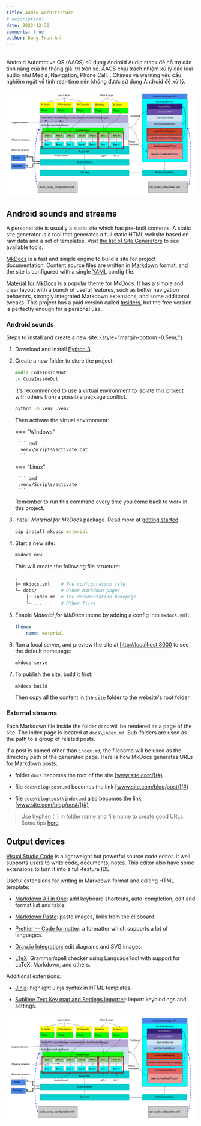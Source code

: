 ```yaml
---
title: Audio Architecture
# description: 
date: 2022-12-30
comments: true
author: Dung Tran Anh
---
```

</br>
Android Automotive OS (AAOS) sử dụng Android Audio stack để hỗ trợ các tính năng của hệ thống giải trí trên xe. AAOS chịu trách nhiệm xử lý các loại audio như Media, Navigation, Phone Call... Chimes và warning yêu cầu nghiêm ngặt về tính real-time nên không được sử dụng Android để xử lý.


![Audio Architecture in Automotive Android](audio_architecture.png)

## Android sounds and streams

A personal site is usually a static site which has pre-built contents. A static site generator is a tool that generates a full static HTML website based on raw data and a set of templates. Visit [the list of Site Generators](https://jamstack.org/generators/) to see available tools.

[MkDocs](https://www.mkdocs.org/) is a fast and simple engine to build a site for project documentation. Content source files are written in [Markdown](https://daringfireball.net/projects/markdown/) format, and the site is configured with a single [YAML](https://yaml.org/) config file.

[Material for MkDocs](https://squidfunk.github.io/mkdocs-material/) is a popular theme for MkDocs. It has a simple and clear layout with a bunch of useful features, such as better navigation behaviors, strongly integrated Markdown extensions, and some additional tweaks. This project has a paid version called [Insiders](https://squidfunk.github.io/mkdocs-material/insiders/), but the free version is perfectly enough for a personal use.


### Android sounds

Steps to install and create a new site:
{style="margin-bottom:-0.5em;"}

1. Download and install [Python 3](https://www.python.org).

2. Create a new folder to store the project:

    ``` cmd
    mkdir CodeInsideOut
    cd CodeInsideOut
    ```

    It's recommended to use a [virtual environment](https://docs.python.org/3/library/venv.html) to isolate this project with others from a possible package conflict.
    
    ``` cmd
    python -m venv .venv
    ```

    Then activate the virtual environment:

    === "Windows"

        ``` cmd
        .venv\Scripts\activate.bat
        ```
    
    === "Linux"
    
        ``` cmd
        .venv/Scripts/activate
        ```

    Remember to run this command every time you come back to work in this project.
    
3. Install _Material for MkDocs_ package. Read more at [getting started](https://squidfunk.github.io/mkdocs-material/getting-started/):

    ``` cmd
    pip install mkdocs-material
    ```

4. Start a new site:

    ``` cmd
    mkdocs new .
    ```

    This will create the following file structure:

    ``` sh
    .
    ├─ mkdocs.yml    # The configuration file
    └─ docs/         # Other markdown pages
        ├─ index.md  # The documentation homepage
        └─ ...       # Other files
    ```

5. Enable _Material for MkDocs_ theme by adding a config into `mkdocs.yml`:

    ``` yaml
    theme:
        name: material
    ```

6. Run a local server, and preview the site at <http://localhost:8000> to see the default homepage:

    ``` cmd
    mkdocs serve
    ```

7. To publish the site, build it first:

    ``` cmd
    mkdocs build
    ```

    Then copy all the content in the `site` folder to the website's root folder.


### External streams

Each Markdown file inside the folder `docs` will be rendered as a page of the site. The index page is located at `docs\index.md`. Sub-folders are used as the path to a group of related posts.

If a post is named other than `index.md`, the filename will be used as the directory path of the generated page. Here is how MkDocs generates URLs for Markdown posts:

-   folder `docs` becomes the root of the site [www.site.com/](#)

-   file `docs\blog\post.md` becomes the link [www.site.com/blog/post/](#)

-   file `docs\blog\post\index.md` also becomes the link [www.site.com/blog/post/](#)
 
> Use hyphen (`-`) in folder name and file name to create good URLs. Some tips [here](https://developers.google.com/search/docs/advanced/guidelines/url-structure).



## Output devices

[Visual Studio Code](https://code.visualstudio.com/) is a lightweight but powerful source code editor. It well supports users to write code, documents, notes. This editor also have some extensions to turn it into a full-feature IDE.

Useful extensions for writing in Markdown format and editing HTML template:

-   [Markdown All in One](https://marketplace.visualstudio.com/items?itemName=yzhang.markdown-all-in-one): add keyboard shortcuts, auto-completion, edit and format list and table.

-   [Markdown Paste](https://marketplace.visualstudio.com/items?itemName=mushan.vscode-paste-image): paste images, links from the clipboard.

-   [Prettier — Code formatter](https://marketplace.visualstudio.com/items?itemName=esbenp.prettier-vscode): a formatter which supports a lot of languages.

-   [Draw.io Integration](https://marketplace.visualstudio.com/items?itemName=hediet.vscode-drawio): edit diagrams and SVG images.

-   [LTeX](https://marketplace.visualstudio.com/items?itemName=valentjn.vscode-ltex): Grammar/spell checker using LanguageTool with support for LaTeX, Markdown, and others.

Additional extensions:

-   [Jinja](https://marketplace.visualstudio.com/items?itemName=wholroyd.jinja): highlight Jinja syntax in HTML templates.

-   [Sublime Text Key map and Settings Importer](https://marketplace.visualstudio.com/items?itemName=ms-vscode.sublime-keybindings): import keybindings and settings.

![Writing a post using Visual Studio Code](audio_architecture.png)

<!-- ## Basic Configuration

All configurations are declared in the config file `mkdocs.yml` at the root of the project folder. Here are some main settings to quickly customize your site:


### Site Information

Site information consists of the name, the URL, the title, a description and some keywords that are used to get brief information about the content of the site. _The copyright word should include a link to the original theme when you use the free version._

``` yaml
site_name: Code Inside Out
site_url: https://www.codeinsideout.com/ # must have the trailing slash
site_author: Vũ Quang Trọng (vuquangtrong@gmail.com)
site_description: Guides, notes and useful stuff for learning embedded systems.
copyright: > # should remain a link to the original theme
  &copy; 2021 Code Inside Out<br>
  <a href="https://github.com/vuquangtrong/mkdocs-material-blog">Blog Theme</a> /
  <a href="https://squidfunk.github.io/mkdocs-material/">Material for MkDocs</a>
```

The social links in the [footer](https://squidfunk.github.io/mkdocs-material/setup/setting-up-the-footer) can be added in the `extra` section.

``` yaml
extra:
  social:
    - icon: fontawesome/brands/github-alt
      link: https://github.com/vuquangtrong
      name: vuquangtrong
    - icon: fontawesome/brands/facebook-f
      link: https://facebook.com/trongvq
      name: trongvq
    - icon: fontawesome/brands/linkedin-in
      link: https://www.linkedin.com/in/vqtrong
      name: vqtrong
  generator: false # hide the line "Made with Material for MkDocs"
```


### Appearance

The theme can be customized by changing below options:


#### Colors

[Changing color](https://squidfunk.github.io/mkdocs-material/setup/changing-the-colors/) is to select colors for 2 main groups:

-   The _primary_ color which is used for the header, the sidebar, text links and several other components.
-   The _accent_ color which is used to denote elements that can be interacted with, e.g. hovered links, buttons and scroll-bars.

``` yaml
theme:
  palette:
    primary: white
    accent: deep orange
```


#### Fonts

Serif fonts[^serif] are widely used for body text because they are considered to be easier to read than Sans-Serif fonts in print.

[^serif]: <https://en.wikipedia.org/wiki/Serif>

For better reading, distinguishing the digit zero `0` from the Latin script letter Oh `o` or `O` is a way to avoid mistake, especially while reading technical notes. Fonts for source code do have slashed/ dotted/ open zero[^zero], but fonts for reading don't have those styles.

[^zero]: <https://en.wikipedia.org/wiki/Slashed_zero>

It's also needed to clearly distinguish the digit one `1` with lowercase `i`, the uppercase `I`, and the lowercase `l`. Luckily, they usually do not stand close to each other.

To replace the [defaults fonts](https://squidfunk.github.io/mkdocs-material/setup/changing-the-fonts/), this site uses _Noto Serif_ for the body text, and _Roboto Mono_ for the code block.

``` yaml
theme:
  font:
    text: Noto Serif
    code: Roboto Mono
```

Can you easily read below pairs of characters?

-   Body text: 0o 0O oO 1i 1I 1l 1L iI il iL Il IL lL
-   Code block: `0o 0O oO 1i 1I 1l 1L iI il iL Il IL lL`


#### Icons

[Icons](https://squidfunk.github.io/mkdocs-material/setup/changing-the-logo-and-icons/#logo) can be selected in built-in icon packs, such as :fontawesome-solid-code:{style="color:orangered"}. It can be an image also.

``` yaml
theme:
  icon:
    logo: fontawesome/solid/code
  favicon: favicon.png
```


### Navigation

A clear and concise navigation structure is an important aspect of good site. The layout will be 3 columns: Site Navigation, Main Content, Table of Content. Some [navigation features](https://squidfunk.github.io/mkdocs-material/setup/setting-up-navigation/) are applied as below:

``` yaml
theme:
  name: material
  features:
    # - navigation.instant # some features may not work properly with XHR
    - navigation.tracking # the URL changes with the active anchor
    - navigation.tabs # first top-level sections are shown as tabs
    # - navigation.tabs.sticky # tabs always show
    # - navigation.sections # sections are rendered as groups in the sidebar
    # - navigation.expand # all sections are expanded
    - navigation.indexes # link an index.md page to a section
    - navigation.top # show back-to-top button
    # - toc.integrate # show table of contents to navigation panel
    # - header.autohide
```


### Search

The MkDocs-based sites come with a built-in [search engine](https://squidfunk.github.io/mkdocs-material/setup/setting-up-site-search), which also provides some additional features as below:

``` yaml
theme:
  name: material
  features:
    - search.suggest # display the likeliest completion for the last word
    - search.highlight # highlight all occurrences
    - search.share # show a share button
```


### Content

Some extra features are enabled to render interactive elements. 

``` yaml
theme:
  name: material
  features:
    - content.code.annotate
```

When [Metadata](../markdown-syntax/#metadata) is enabled, the navigation and/or table of contents sidebars can be hidden for a document with custom front matter.

``` yaml
---
hide:
  - navigation
  - toc
  - feedback
---
```


### Site analytics

Material for MkDocs integrates with both, Google Analytics 4 and the now phasing out Universal Analytics.

``` yaml
extra:
  analytics:
    provider: google
    property: G-XXXXXXXXXX or UA-XXXXXXXX-X
```


### Customization

Below are ways to customize the theme in terms of adding some extra lines of code. However, this method is quite easy even for beginners who have known some of CSS and JS.

#### Extra assets

[Additional assets](https://squidfunk.github.io/mkdocs-material/customization/#adding-assets) can be used to add user's stylesheets and JavaScript files. Those file should be added to the `docs` directory as below structure:

``` md hl_lines="4 5"
.
├─ docs/
│ ├─ assets/
│ | └─ extra.css
│ | └─ extra.js
| └─ blog/
└─ mkdocs.yml
```

Then, add the following line to `mkdocs.yml`:

``` yaml
extra_css:
    - assets/extra.css
extra_javascript:
    - assets/extra.js
```

Use the __Developer mode__ in your browser to inspect elements and changes their styles as your taste in `extra.css`. Add extra scripts to `extra.js` to interact with elements also.

#### Extend the theme

[Extending the theme](https://squidfunk.github.io/mkdocs-material/customization/#extending-the-theme) is a way to alter the HTML structure and layout. Create a new folder name `overrides` beside the `docs` folder and add below config into `mkdocs.yml`:

``` yaml
theme:
  name: material
  custom_dir: overrides
```

The structure in the `overrides` directory must mirror the directory structure of the original theme, as any file in the `overrides` directory will replace the file with the same name which is part of the original theme. Besides, further assets may also be put in the `overrides` directory:

``` sh
.
├─ .icons/                             # Bundled icon sets
├─ assets/
│  ├─ images/                          # Images and icons
│  ├─ javascripts/                     # JavaScript files
│  └─ stylesheets/                     # Style sheets
├─ partials/
│  ├─ integrations/                    # Third-party integrations
│  │  ├─ analytics/                    # Analytics integrations
│  │  └─ analytics.html                # Analytics setup
│  ├─ languages/                       # Translation languages
│  ├─ content.html                     # Page content
│  ├─ copyright.html                   # Copyright and theme information
│  ├─ footer.html                      # Footer bar
│  ├─ header.html                      # Header bar
│  ├─ language.html                    # Translation setup
│  ├─ logo.html                        # Logo in header and sidebar
│  ├─ nav.html                         # Main navigation
│  ├─ nav-item.html                    # Main navigation item
│  ├─ palette.html                     # Color palette
│  ├─ search.html                      # Search interface
│  ├─ social.html                      # Social links
│  ├─ source.html                      # Repository information
│  ├─ source-file.html                 # Source file information
│  ├─ tabs.html                        # Tabs navigation
│  ├─ tabs-item.html                   # Tabs navigation item
│  ├─ toc.html                         # Table of contents
│  └─ toc-item.html                    # Table of contents item
├─ 404.html                            # 404 error page
├─ base.html                           # Base template
└─ main.html                           # Default page
```


__Overriding partials__

In order to override a partial, we can replace it with a file of the same name and location in the `overrides` directory. For example, to replace the original `footer.html` partial, create a new `footer.html` partial in the `overrides` directory:

``` sh
.
├─ overrides/
│  └─ partials/
│     └─ footer.html
└─ mkdocs.yml
```

MkDocs will now use the new partial when rendering the theme. This can be done with any file.

\
__Overriding blocks__ _(recommended)_

Besides overriding partials, it's also possible to override (and extend) template blocks, which are defined inside the templates and wrap specific features. In order to set up block overrides, create a `main.html` file inside the `overrides` directory:

``` sh
.
├─ overrides/
│  └─ main.html
└─ mkdocs.yml
```

Then, e.g. to override the site title, add the following lines to main.html:

``` jinja
{% extends "base.html" %}

{% block htmltitle %}
    <title>Lorem ipsum dolor sit amet</title>
{% endblock %}
```

The following template blocks are provided by the theme:

``` sh
analytics   # Wraps the Google Analytics integration
announce    # Wraps the announcement bar
config      # Wraps the JavaScript application config
content     # Wraps the main content
disqus      # Wraps the Disqus integration
extrahead   # Empty block to add custom meta tags
fonts       # Wraps the font definitions
footer      # Wraps the footer with navigation and copyright
header      # Wraps the fixed header bar
hero        # Wraps the hero teaser (if available)
htmltitle   # Wraps the <title> tag
libs        # Wraps the JavaScript libraries (header)
outdated    # Wraps the version warning
scripts     # Wraps the JavaScript application (footer)
site_meta   # Wraps the meta tags in the document head
site_nav    # Wraps the site navigation and table of contents
styles      # Wraps the style sheets (also extra sources)
tabs        # Wraps the tabs navigation (if available)
```
-->

